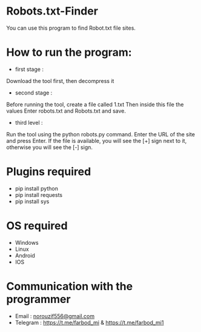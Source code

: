 # Robots.txt-Finder
You can use this program to find Robot.txt file sites.

# How to run the program:

- first stage :

Download the tool first, then decompress it

- second stage :

Before running the tool, create a file called 1.txt
Then inside this file the values
Enter robots.txt and Robots.txt and save.

- third level :

Run the tool using the python robots.py command.
Enter the URL of the site and press Enter.
If the file is available, you will see the [+] sign next to it, otherwise you will see the [-] sign.

# Plugins required
- pip install python
- pip install requests 
- pip install sys

# OS required
- Windows
- Linux
- Android
- IOS

# Communication with the programmer
- Email : norouzif556@gmail.com
- Telegram : https://t.me/farbod_mi & https://t.me/farbod_mi1
